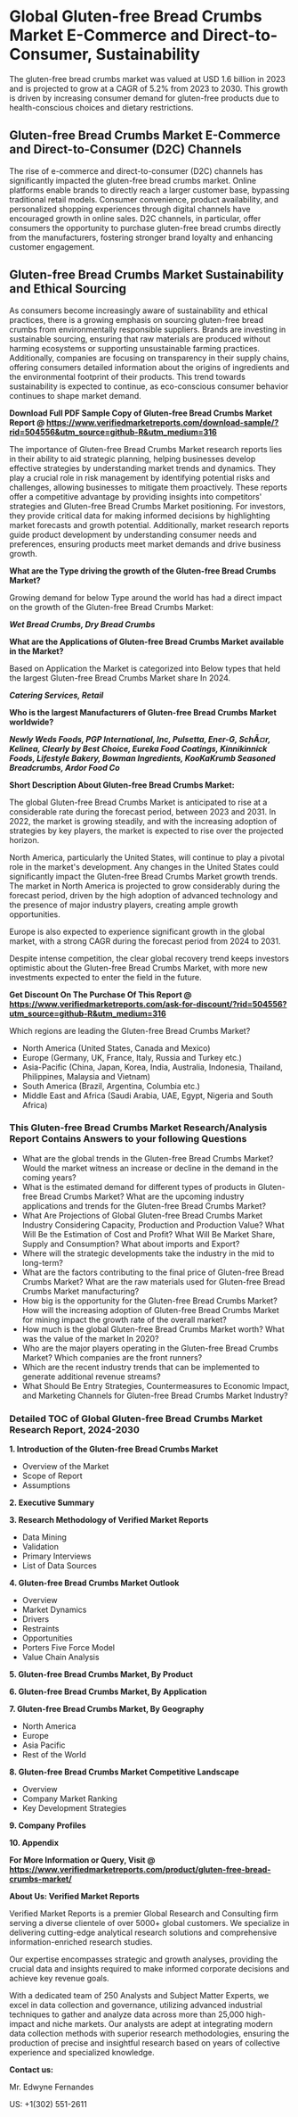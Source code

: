 <h1>Global Gluten-free Bread Crumbs Market E-Commerce and Direct-to-Consumer, Sustainability</h1><p class=""><p>The gluten-free bread crumbs market was valued at USD 1.6 billion in 2023 and is projected to grow at a CAGR of 5.2% from 2023 to 2030. This growth is driven by increasing consumer demand for gluten-free products due to health-conscious choices and dietary restrictions.</p> <h2>Gluten-free Bread Crumbs Market E-Commerce and Direct-to-Consumer (D2C) Channels</h2> <p>The rise of e-commerce and direct-to-consumer (D2C) channels has significantly impacted the gluten-free bread crumbs market. Online platforms enable brands to directly reach a larger customer base, bypassing traditional retail models. Consumer convenience, product availability, and personalized shopping experiences through digital channels have encouraged growth in online sales. D2C channels, in particular, offer consumers the opportunity to purchase gluten-free bread crumbs directly from the manufacturers, fostering stronger brand loyalty and enhancing customer engagement.</p> <h2>Gluten-free Bread Crumbs Market Sustainability and Ethical Sourcing</h2> <p>As consumers become increasingly aware of sustainability and ethical practices, there is a growing emphasis on sourcing gluten-free bread crumbs from environmentally responsible suppliers. Brands are investing in sustainable sourcing, ensuring that raw materials are produced without harming ecosystems or supporting unsustainable farming practices. Additionally, companies are focusing on transparency in their supply chains, offering consumers detailed information about the origins of ingredients and the environmental footprint of their products. This trend towards sustainability is expected to continue, as eco-conscious consumer behavior continues to shape market demand.</p> </p><p class=""><strong>Download Full PDF Sample Copy of Gluten-free Bread Crumbs Market Report @ <a href="https://www.verifiedmarketreports.com/download-sample/?rid=504556&utm_source=github-R&utm_medium=316" target="_blank">https://www.verifiedmarketreports.com/download-sample/?rid=504556&utm_source=github-R&utm_medium=316</a></strong></p><p>The importance of&nbsp;Gluten-free Bread Crumbs Market research reports lies in their ability to aid strategic planning, helping businesses develop effective strategies by understanding market trends and dynamics. They play a crucial role in risk management by identifying potential risks and challenges, allowing businesses to mitigate them proactively. These reports offer a competitive advantage by providing insights into competitors' strategies and Gluten-free Bread Crumbs Market positioning. For investors, they provide critical data for making informed decisions by highlighting market forecasts and growth potential. Additionally, market research reports guide product development by understanding consumer needs and preferences, ensuring products meet market demands and drive business growth.</p><p><strong>What are the&nbsp;Type driving the growth of the Gluten-free Bread Crumbs Market?</strong></p><p id="" class="">Growing demand for below Type around the world has had a direct impact on the growth of the Gluten-free Bread Crumbs Market:</p><p class=""><em><strong>Wet Bread Crumbs, Dry Bread Crumbs</strong></em></p><p class=""><strong>What are the&nbsp;Applications&nbsp;of Gluten-free Bread Crumbs Market available in the Market?</strong></p><p id="" class="">Based on Application the Market is categorized into Below types that held the largest Gluten-free Bread Crumbs Market share In 2024.</p><p class=""><em><strong>Catering Services, Retail</strong></em></p><p class=""><strong>Who is the largest Manufacturers of Gluten-free Bread Crumbs Market worldwide?</strong></p><p><em><strong>Newly Weds Foods, PGP International, Inc, Pulsetta, Ener-G, SchÃ¤r, Kelinea, Clearly by Best Choice, Eureka Food Coatings, Kinnikinnick Foods, Lifestyle Bakery, Bowman Ingredients, KooKaKrumb Seasoned Breadcrumbs, Ardor Food Co</strong></em></p><p id="" class=""><strong>Short Description About Gluten-free Bread Crumbs Market:</strong></p><p>The global Gluten-free Bread Crumbs Market is anticipated to rise at a considerable rate during the forecast period, between 2023 and 2031. In 2022, the market is growing steadily, and with the increasing adoption of strategies by key players, the market is expected to rise over the projected horizon.</p><p>North America, particularly the United States, will continue to play a pivotal role in the market's development. Any changes in the United States could significantly impact the Gluten-free Bread Crumbs Market growth trends. The market in North America is projected to grow considerably during the forecast period, driven by the high adoption of advanced technology and the presence of major industry players, creating ample growth opportunities.</p><p>Europe is also expected to experience significant growth in the global market, with a strong CAGR during the forecast period from 2024 to 2031.</p><p>Despite intense competition, the clear global recovery trend keeps investors optimistic about the Gluten-free Bread Crumbs Market, with more new investments expected to enter the field in the future.</p><p id="" class=""><strong>Get Discount On The Purchase Of This Report @ <a href="https://www.verifiedmarketreports.com/ask-for-discount/?rid=504556?utm_source=github-R&utm_medium=316" target="_blank">https://www.verifiedmarketreports.com/ask-for-discount/?rid=504556?utm_source=github-R&utm_medium=316</a></strong></p><p class="">Which regions are leading the Gluten-free Bread Crumbs Market?</p><ul><li>North America (United States, Canada and Mexico)</li><li>Europe (Germany, UK, France, Italy, Russia and Turkey etc.)</li><li>Asia-Pacific (China, Japan, Korea, India, Australia, Indonesia, Thailand, Philippines, Malaysia and Vietnam)</li><li>South America (Brazil, Argentina, Columbia etc.)</li><li>Middle East and Africa (Saudi Arabia, UAE, Egypt, Nigeria and South Africa)</li></ul><h3 id="" class="">This Gluten-free Bread Crumbs Market Research/Analysis Report Contains Answers to your following Questions</h3><ul><li>What are the global trends in the Gluten-free Bread Crumbs Market? Would the market witness an increase or decline in the demand in the coming years?</li><li>What is the estimated demand for different types of products in Gluten-free Bread Crumbs Market? What are the upcoming industry applications and trends for the Gluten-free Bread Crumbs Market?</li><li>What Are Projections of Global Gluten-free Bread Crumbs Market Industry Considering Capacity, Production and Production Value? What Will Be the Estimation of Cost and Profit? What Will Be Market Share, Supply and Consumption? What about imports and Export?</li><li>Where will the strategic developments take the industry in the mid to long-term?</li><li>What are the factors contributing to the final price of Gluten-free Bread Crumbs Market? What are the raw materials used for Gluten-free Bread Crumbs Market manufacturing?</li><li>How big is the opportunity for the Gluten-free Bread Crumbs Market? How will the increasing adoption of Gluten-free Bread Crumbs Market for mining impact the growth rate of the overall market?</li><li>How much is the global Gluten-free Bread Crumbs Market worth? What was the value of the market In 2020?</li><li>Who are the major players operating in the Gluten-free Bread Crumbs Market? Which companies are the front runners?</li><li>Which are the recent industry trends that can be implemented to generate additional revenue streams?</li><li>What Should Be Entry Strategies, Countermeasures to Economic Impact, and Marketing Channels for Gluten-free Bread Crumbs Market Industry?</li></ul><h3 id="" class="">Detailed TOC of Global Gluten-free Bread Crumbs Market Research Report, 2024-2030</h3><p id="" class=""><strong>1. Introduction of the Gluten-free Bread Crumbs Market</strong></p><ul><li>Overview of the Market</li><li>Scope of Report</li><li>Assumptions</li></ul><p id="" class=""><strong>2. Executive Summary</strong></p><p id="" class=""><strong>3. Research Methodology of Verified Market Reports</strong></p><ul><li>Data Mining</li><li>Validation</li><li>Primary Interviews</li><li>List of Data Sources</li></ul><p id="" class=""><strong>4. Gluten-free Bread Crumbs Market Outlook</strong></p><ul><li>Overview</li><li>Market Dynamics</li><li>Drivers</li><li>Restraints</li><li>Opportunities</li><li>Porters Five Force Model</li><li>Value Chain Analysis</li></ul><p id="" class=""><strong>5. Gluten-free Bread Crumbs Market, By Product</strong></p><p id="" class=""><strong>6. Gluten-free Bread Crumbs Market, By Application</strong></p><p id="" class=""><strong>7. Gluten-free Bread Crumbs Market, By Geography</strong></p><ul><li>North America</li><li>Europe</li><li>Asia Pacific</li><li>Rest of the World</li></ul><p id="" class=""><strong>8. Gluten-free Bread Crumbs Market Competitive Landscape</strong></p><ul><li>Overview</li><li>Company Market Ranking</li><li>Key Development Strategies</li></ul><p id="" class=""><strong>9. Company Profiles</strong></p><p id="" class=""><strong>10. Appendix</strong></p><p id="" class=""><strong>For More Information or Query, Visit @ <a href="https://www.verifiedmarketreports.com/product/gluten-free-bread-crumbs-market/" target="_blank">https://www.verifiedmarketreports.com/product/gluten-free-bread-crumbs-market/</a></strong></p><p id="" class=""><strong>About Us: Verified Market Reports</strong></p><p id="" class="">Verified Market Reports is a premier Global Research and Consulting firm serving a diverse clientele of over 5000+ global customers. We specialize in delivering cutting-edge analytical research solutions and comprehensive information-enriched research studies.</p><p id="" class="">Our expertise encompasses strategic and growth analyses, providing the crucial data and insights required to make informed corporate decisions and achieve key revenue goals.</p><p id="" class="">With a dedicated team of 250 Analysts and Subject Matter Experts, we excel in data collection and governance, utilizing advanced industrial techniques to gather and analyze data across more than 25,000 high-impact and niche markets. Our analysts are adept at integrating modern data collection methods with superior research methodologies, ensuring the production of precise and insightful research based on years of collective experience and specialized knowledge.</p><p id="" class=""><strong>Contact us:</strong></p><p id="" class="">Mr. Edwyne Fernandes</p><p id="" class="">US: +1(302) 551-2611</p>